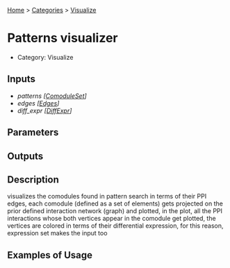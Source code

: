 
[Home](../../../index.html) > [Categories](../../index.html) > [Visualize](index.html)

# Patterns visualizer

* Category: Visualize

## Inputs

* *patterns [[ComoduleSet](../../../data_types.html#comoduleset)]*
* *edges [[Edges](../../../data_types.html#edges)]*
* *diff_expr [[DiffExpr](../../../data_types.html#diffexpr)]*

## Parameters



## Outputs



## Description

  visualizes the comodules found in pattern search in terms of their PPI edges, each comodule (defined as a set of elements) gets projected on the prior defined interaction network (graph) and plotted, in the plot, all the PPI interactions whose both vertices appear in the comodule get plotted, the vertices are colored in terms of their differential expression, for this reason, expression set makes the input too

## Examples of Usage
        